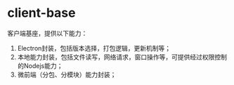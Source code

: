 # client-base
客户端基座，提供以下能力：
1. Electron封装，包括版本选择，打包逻辑，更新机制等；
2. 本地能力封装，包括文件读写，网络请求，窗口操作等，可提供经过权限控制的Nodejs能力；
3. 微前端（分包、分模块）能力封装；